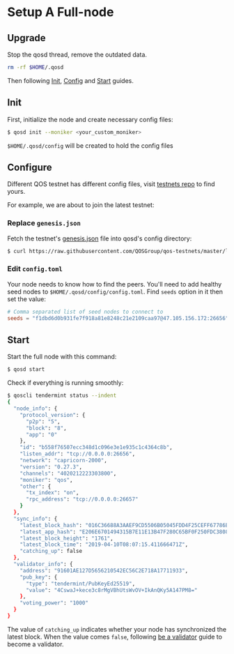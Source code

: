 # Setup A Full-node

## Upgrade

Stop the qosd thread, remove the outdated data.
```bash
rm -rf $HOME/.qosd
```

Then following [Init](#Init), [Config](#Config) and [Start](#Start) guides.

## Init

First, initialize the node and create necessary config files:

```bash
$ qosd init --moniker <your_custom_moniker>
```

`$HOME/.qosd/config` will be created to hold the config files

## Configure

Different QOS testnet has different config files, visit [testnets repo](https://github.com/QOSGroup/qos-testnets) to find yours.

For example, we are about to join the latest testnet:

### Replace `genesis.json`

Fetch the testnet's [genesis.json](https://raw.githubusercontent.com/QOSGroup/qos-testnets/master/latest/genesis.json) file into qosd's config directory:
```bash
$ curl https://raw.githubusercontent.com/QOSGroup/qos-testnets/master/latest/genesis.json > $HOME/.qosd/config/genesis.json
```

### Edit `config.toml`

Your node needs to know how to find the peers. You'll need to add healthy seed nodes to `$HOME/.qosd/config/config.toml`. Find `seeds` option in it then set the value:

```toml
# Comma separated list of seed nodes to connect to
seeds = "f1dbd6d0b931fe7f918a81e8248c21e2109caa97@47.105.156.172:26656"
```

## Start


Start the full node with this command:
```bash
$ qosd start
```

Check if everything is running smoothly:

```bash
$ qoscli tendermint status --indent
{
  "node_info": {
    "protocol_version": {
      "p2p": "5",
      "block": "8",
      "app": "0"
    },
    "id": "b558f76507ecc348d1c096e3e1e935c1c4364c8b",
    "listen_addr": "tcp://0.0.0.0:26656",
    "network": "capricorn-2000",
    "version": "0.27.3",
    "channels": "4020212223303800",
    "moniker": "qos",
    "other": {
      "tx_index": "on",
      "rpc_address": "tcp://0.0.0.0:26657"
    }
  },
  "sync_info": {
    "latest_block_hash": "016C36688A3AAEF9CD5506B05045FDD4F25CEFF67786BA2EA33B52C7DB62F934",
    "latest_app_hash": "E206E6701494315B7E11E13B47F280C65BF0F250FDC3808317BFE57401F57BE3",
    "latest_block_height": "1761",
    "latest_block_time": "2019-04-10T08:07:15.411666471Z",
    "catching_up": false
  },
  "validator_info": {
    "address": "91601AE127D5656210542EC56C2E718A17711933",
    "pub_key": {
      "type": "tendermint/PubKeyEd25519",
      "value": "4CswaJ+kece3c8rMgVBhUtsWvOV+IkAnQKy5A147PM8="
    },
    "voting_power": "1000"
  }
}

```

The value of `catching_up` indicates whether your node has synchronized the latest block. When the value comes `false`, following [be a validator](validator.md) guide to become a validator. 